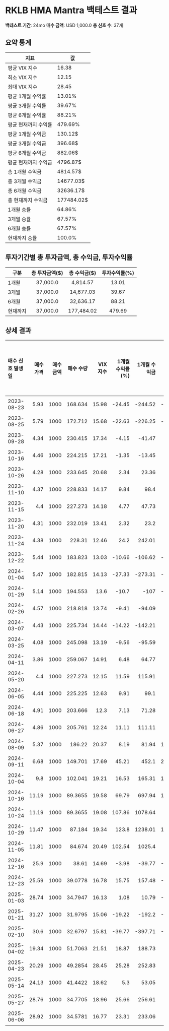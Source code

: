 # RKLB HMA Mantra 백테스트 결과

**백테스트 기간**: 24mo
**매수 금액**: USD 1,000.0
**총 신호 수**: 37개

## 요약 통계

| 지표 | 값 |
|------|----|
| 평균 VIX 지수 | 16.38 |
| 최소 VIX 지수 | 12.15 |
| 최대 VIX 지수 | 28.45 |
| 평균 1개월 수익률 | 13.01% |
| 평균 3개월 수익률 | 39.67% |
| 평균 6개월 수익률 | 88.21% |
| 평균 현재까지 수익률 | 479.69% |
| 평균 1개월 수익금 | 130.12$ |
| 평균 3개월 수익금 | 396.68$ |
| 평균 6개월 수익금 | 882.06$ |
| 평균 현재까지 수익금 | 4796.87$ |
| 총 1개월 수익금 | 4814.57$ |
| 총 3개월 수익금 | 14677.03$ |
| 총 6개월 수익금 | 32636.17$ |
| 총 현재까지 수익금 | 177484.02$ |
| 1개월 승률 | 64.86% |
| 3개월 승률 | 67.57% |
| 6개월 승률 | 67.57% |
| 현재까지 승률 | 100.0% |

## 투자기간별 총 투자금액, 총 수익금, 투자수익률

| 구분 | 총 투자금액($) | 총 수익금($) | 투자수익률(%) |
|------|:-------------:|:------------:|:-------------:|
| 1개월 | 37,000.0 | 4,814.57 | 13.01 |
| 3개월 | 37,000.0 | 14,677.03 | 39.67 |
| 6개월 | 37,000.0 | 32,636.17 | 88.21 |
| 현재까지 | 37,000.0 | 177,484.02 | 479.69 |

## 상세 결과

| 매수 신호 발생일   |   매수 가격 |   매수 금액 |    매수 수량 |   VIX 지수 |   1개월 수익률(%) |   1개월 수익금 |   3개월 수익률(%) |   3개월 수익금 |   6개월 수익률(%) |   6개월 수익금 |   현재까지 수익률(%) |   현재까지 수익금 |   벤치마크 1개월(%) |   벤치마크 3개월(%) |   벤치마크 6개월(%) | 신호 타당성 평가   |
|:------------|--------:|--------:|---------:|---------:|-------------:|----------:|-------------:|----------:|-------------:|----------:|--------------:|-----------:|--------------:|--------------:|--------------:|:------------|
| 2023-08-23  |    5.93 |    1000 | 168.634  |    15.98 |       -24.45 |   -244.52 |       -29.01 |   -290.05 |       -17.54 |   -175.38 |        558.18 |    5581.79 |         -2.61 |          2.3  |         12.84 | 불량          |
| 2023-08-25  |    5.79 |    1000 | 172.712  |    15.68 |       -22.63 |   -226.25 |       -26.42 |   -264.25 |       -19.86 |   -198.62 |        574.09 |    5740.93 |         -1.94 |          3.43 |         13.08 | 불량          |
| 2023-09-28  |    4.34 |    1000 | 230.415  |    17.34 |        -4.15 |    -41.47 |        32.26 |    322.58 |        -6.45 |    -64.52 |        799.31 |    7993.09 |         -4.24 |         11.21 |         21.02 | 불량          |
| 2023-10-16  |    4.46 |    1000 | 224.215  |    17.21 |        -1.35 |    -13.45 |        15.92 |    159.19 |       -16.37 |   -163.68 |        775.11 |    7751.12 |          2.96 |          9.38 |         17.14 | 불량          |
| 2023-10-26  |    4.28 |    1000 | 233.645  |    20.68 |         2.34 |     23.36 |        17.52 |    175.23 |       -14.02 |   -140.19 |        811.92 |    8119.16 |         10.2  |         17.68 |         22.56 | 불량          |
| 2023-11-10  |    4.37 |    1000 | 228.833  |    14.17 |         9.84 |     98.4  |        -1.6  |    -16.02 |        -6.18 |    -61.78 |        793.14 |    7931.35 |          4.28 |         13.2  |         17.49 | 불량          |
| 2023-11-15  |    4.4  |    1000 | 227.273  |    14.18 |         4.77 |     47.73 |         0.91 |      9.09 |        -5.45 |    -54.55 |        787.05 |    7870.45 |          4.8  |         10    |         15.96 | 불량          |
| 2023-11-20  |    4.31 |    1000 | 232.019  |    13.41 |         2.32 |     23.2  |        13.46 |    134.57 |        -1.39 |    -13.92 |        805.57 |    8055.69 |          3.32 |         10.08 |         16.62 | 불량          |
| 2023-11-24  |    4.38 |    1000 | 228.31   |    12.46 |        24.2  |    242.01 |         1.37 |     13.7  |        -0.91 |     -9.13 |        791.1  |    7910.96 |          4.28 |         11.57 |         16.4  | 불량          |
| 2023-12-22  |    5.44 |    1000 | 183.823  |    13.03 |       -10.66 |   -106.62 |       -24.82 |   -248.16 |        -9.74 |    -97.43 |        617.46 |    6174.63 |          1.79 |         10.24 |         15.4  | 불량          |
| 2024-01-04  |    5.47 |    1000 | 182.815  |    14.13 |       -27.33 |   -273.31 |       -29.07 |   -290.68 |       -15.72 |   -157.22 |        613.53 |    6135.28 |          5.76 |         11.15 |         17.5  | 불량          |
| 2024-01-29  |    5.14 |    1000 | 194.553  |    13.6  |       -10.7  |   -107    |       -26.65 |   -266.54 |         5.06 |     50.58 |        659.34 |    6593.38 |          2.88 |          3.49 |         10.78 | 보통          |
| 2024-02-26  |    4.57 |    1000 | 218.818  |    13.74 |        -9.41 |    -94.09 |        -7.88 |    -78.77 |        52.3  |    522.98 |        754.05 |    7540.48 |          3.53 |          4.64 |         11.15 | 우수          |
| 2024-03-07  |    4.43 |    1000 | 225.734  |    14.44 |       -14.22 |   -142.21 |         0.23 |      2.26 |        36.79 |    367.95 |        781.04 |    7810.38 |          0.91 |          3.81 |          7.2  | 우수          |
| 2024-03-25  |    4.08 |    1000 | 245.098  |    13.19 |        -9.56 |    -95.59 |        22.79 |    227.94 |        83.09 |    830.88 |        856.62 |    8566.17 |         -2.81 |          4.72 |          9.28 | 우수          |
| 2024-04-11  |    3.86 |    1000 | 259.067  |    14.91 |         6.48 |     64.77 |        32.9  |    329.02 |       143.78 |   1437.82 |        911.14 |    9111.4  |          0.45 |          8.36 |         10.62 | 우수          |
| 2024-05-20  |    4.4  |    1000 | 227.273  |    12.15 |        11.59 |    115.91 |        49.09 |    490.91 |       331.82 |   3318.18 |        787.05 |    7870.45 |          3.37 |          4.64 |         10.6  | 우수          |
| 2024-06-05  |    4.44 |    1000 | 225.225  |    12.63 |         9.91 |     99.1  |        36.49 |    364.86 |       444.03 |   4440.31 |        779.05 |    7790.54 |          3.98 |          3.27 |         12.95 | 우수          |
| 2024-06-18  |    4.91 |    1000 | 203.666  |    12.3  |         7.13 |     71.28 |        50.1  |    501.02 |       397.35 |   3973.52 |        694.91 |    6949.08 |          1.05 |          2.66 |         10.28 | 우수          |
| 2024-06-27  |    4.86 |    1000 | 205.761  |    12.24 |        11.11 |    111.11 |        77.37 |    773.66 |       447.33 |   4473.25 |        703.09 |    7030.86 |         -0.43 |          4.37 |         10.16 | 우수          |
| 2024-08-09  |    5.37 |    1000 | 186.22   |    20.37 |         8.19 |     81.94 |       150.65 |   1506.52 |       432.59 |   4325.88 |        626.82 |    6268.15 |          1.2  |         11.77 |         13.42 | 우수          |
| 2024-09-11  |    6.68 |    1000 | 149.701  |    17.69 |        45.21 |    452.1  |       242.07 |   2420.66 |       156.29 |   1562.87 |        484.28 |    4842.81 |          4.7  |          8.66 |          1.09 | 우수          |
| 2024-10-04  |    9.8  |    1000 | 102.041  |    19.21 |        16.53 |    165.31 |       154.69 |   1546.94 |        97.35 |    973.47 |        298.27 |    2982.65 |         -0.39 |          2.04 |         -1.39 | 우수          |
| 2024-10-16  |   11.19 |    1000 |  89.3655 |    19.58 |        69.79 |    697.94 |       115.91 |   1159.07 |        70.96 |    709.56 |        248.79 |    2487.94 |          0.48 |          0.01 |         -7.47 | 우수          |
| 2024-10-24  |   11.19 |    1000 |  89.3655 |    19.08 |       107.86 |   1078.64 |       164.7  |   1647.01 |        70.15 |    701.52 |        248.79 |    2487.94 |          2.74 |          4.76 |         -8.99 | 우수          |
| 2024-10-29  |   11.47 |    1000 |  87.184  |    19.34 |       123.8  |   1238.01 |       156.58 |   1565.82 |        95.12 |    951.18 |        240.28 |    2402.79 |          2.84 |          3.07 |         -5.28 | 우수          |
| 2024-11-05  |   11.81 |    1000 |  84.674  |    20.49 |       102.54 |   1025.4  |       140.3  |   1403.05 |        94.67 |    946.66 |        230.48 |    2304.83 |          5.06 |          3.66 |         -1.66 | 우수          |
| 2024-12-16  |   25.9  |    1000 |  38.61   |    14.69 |        -3.98 |    -39.77 |       -27.37 |   -273.74 |        -1.89 |    -18.92 |         50.69 |     506.95 |         -2.04 |         -7.16 |         -1.6  | 불량          |
| 2024-12-23  |   25.59 |    1000 |  39.0778 |    16.78 |        15.75 |    157.48 |       -25.99 |   -259.87 |        17.39 |    173.9  |         52.52 |     525.21 |          1.88 |         -5.13 |         -0.1  | 우수          |
| 2025-01-03  |   28.74 |    1000 |  34.7947 |    16.13 |         1.08 |     10.79 |       -37.75 |   -377.52 |        24.15 |    241.48 |         35.8  |     358.04 |          1.65 |         -9.19 |          4.8  | 우수          |
| 2025-01-21  |   31.27 |    1000 |  31.9795 |    15.06 |       -19.22 |   -192.2  |       -40.36 |   -403.58 |        24.82 |    248.16 |         24.82 |     248.16 |          1.13 |        -14.73 |          3.48 | 우수          |
| 2025-02-10  |   30.6  |    1000 |  32.6797 |    15.81 |       -39.77 |   -397.71 |       -32.97 |   -329.74 |        27.55 |    275.49 |         27.55 |     275.49 |         -7.7  |         -6.7  |          3.19 | 우수          |
| 2025-04-02  |   19.34 |    1000 |  51.7063 |    21.51 |        18.87 |    188.73 |        77.51 |    775.08 |       101.81 |   1018.1  |        101.81 |    1018.1  |          0.28 |          9.29 |         10.38 | 우수          |
| 2025-04-23  |   20.29 |    1000 |  49.2854 |    28.45 |        25.28 |    252.83 |        92.36 |    923.61 |        92.36 |    923.61 |         92.36 |     923.61 |          7.94 |         16.44 |         16.44 | 우수          |
| 2025-05-14  |   24.13 |    1000 |  41.4422 |    18.62 |         5.3  |     53.05 |        61.75 |    617.49 |        61.75 |    617.49 |         61.75 |     617.49 |          1.43 |          6.23 |          6.23 | 우수          |
| 2025-05-27  |   28.76 |    1000 |  34.7705 |    18.96 |        25.66 |    256.61 |        35.71 |    357.09 |        35.71 |    357.09 |         35.71 |     357.09 |          3.71 |          5.71 |          5.71 | 우수          |
| 2025-06-06  |   28.92 |    1000 |  34.5781 |    16.77 |        23.31 |    233.06 |        34.96 |    349.58 |        34.96 |    349.58 |         34.96 |     349.58 |          4.65 |          4.32 |          4.32 | 우수          |